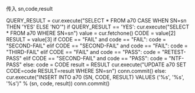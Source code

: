 传入 sn,code,result
<!-- IF EXISTS (SELECT * FROM a70 WHERE SN=sn) THEN
    SELECT * FROM a70 WHERE SN=sn -->
QUERY_RESULT = cur.execute("SELECT * FROM a70 CASE WHEN SN=sn THEN 'YES' ELSE 'NO'")
if QUERY_RESULT == 'YES':
    cur.execute("SELECT * FROM a70 WHERE SN=sn")
    value = cur.fetchone()
    CODE = value[2]
    RESULT = value[3]
    if CODE == "FAIL" and code == "FAIL":
        code = "SECOND-FAIL"
    elif CODE == "SECOND-FAIL" and code == "FAIL":
        code = "THIRD-FAIL"
    elif CODE == "FAIL" and code == "PASS":
        code = "RETEST-PASS"
    elif CODE == "SECOND-FAIL" and code == "PASS":
        code = "NTF-PASS"
    else:
        code = CODE
        result = RESULT
    cur.execute("UPDATE a70 SET CODE=code RESULT=result WHERE SN=sn")
    conn.commit()
else:
    cur.execute("INSERT INTO a70 (SN, CODE, RESULT) VALUES ('%s', '%s', '%s')" % (sn, code, result))
    conn.commit()
